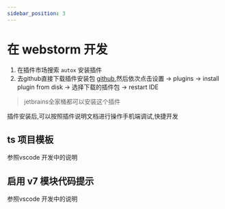 ```yaml
---
sidebar_position: 3
---
```


# 在 webstorm 开发

1. 在插件市场搜索 `autox` 安装插件
2. 去github直接下载插件安装包 [github](https://github.com/WgoW/AutoXPlugin/releases/tag/1.0),然后依次点击设置 -> plugins -> install plugin from disk -> 选择下载的插件包 -> restart IDE

> jetbrains全家桶都可以安装这个插件

插件安装后,可以按照插件说明文档进行操作手机端调试,快捷开发


## ts 项目模板

参照vscode 开发中的说明

## 启用 v7 模块代码提示

参照vscode 开发中的说明


